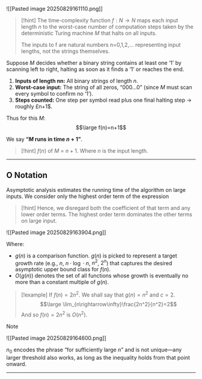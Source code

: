 ![[Pasted image 20250829161110.png]]

> [!hint]
> The time-complexity function $f:N→N$ maps each input length $n$ to the worst-case number of computation steps taken by the deterministic Turing machine $M$ that halts on all inputs.
> 
> The inputs to f are natural numbers n=0,1,2,… representing input lengths, not the strings themselves.
> 


Suppose $M$ decides whether a binary string contains at least one ‘1’ by scanning left to right, halting as soon as it finds a ‘1’ or reaches the end.

1. **Inputs of length nn:** All binary strings of length $n$.
2. **Worst-case input:** The string of all zeros, “000…0” (since $M$ must scan every symbol to confirm no ‘1’).
3. **Steps counted:** One step per symbol read plus one final halting step → roughly £n+1$.

Thus for this $M$:
$$\large f(n)=n+1$$

We say **“$M$ runs in time $n+1$”**.

> [!hint]
> $f(n)$ of $M$ = $n+1$.
> Where $n$ is the input length.


---

## O Notation

Asymptotic analysis estimates the running time of the algorithm on large inputs.
We consider only the highest order term of the expression

> [!hint]
> Hence, we disregard both the coefficient of that term and any lower order terms.
> The highest order term dominates the other terms on large input.


![[Pasted image 20250829163904.png]]

Where: 
- $g(n)$ is a comparison function. $g(n)$ is picked to represent a target growth rate (e.g., $n$, $n\cdot \log\cdot n$, $n^2$, $2^n$) that captures the desired asymptotic upper bound class for $f(n)$.
- $O(g(n))$ denotes the set of all functions whose growth is eventually no more than a constant multiple of $g(n)$.

> [!example]
> If $f(n) = 2n^2$. We shall say that $g(n)=n^2$ and $c=2$.
> $$\large \lim_{n\rightarrow\infty}\frac{2n^2}{n^2}=2$$
> And so $f(n)=2n^2$ is $O(n^2)$.

> [!note]
> ![[Pasted image 20250829164600.png]]
> 
> $n_0$ encodes the phrase “for sufficiently large $n$” and is not unique—any larger threshold also works, as long as the inequality holds from that point onward.

---

